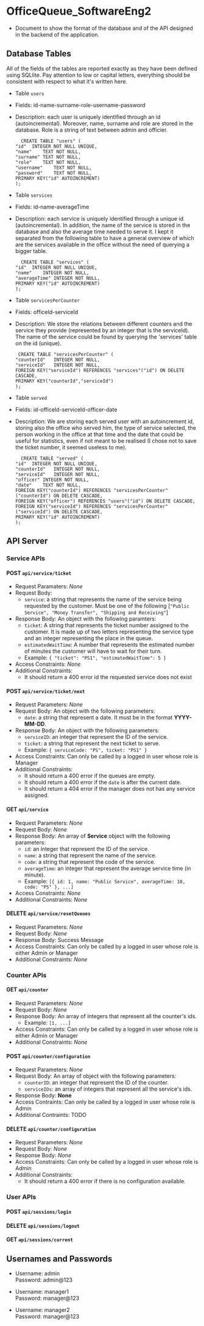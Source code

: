 # OfficeQueue_SoftwareEng2

- Document to show the format of the database and of the API designed in the backend of the application.

## Database Tables

All of the fields of the tables are reported exactly as they have been defined using SQLlite. Pay attention to low or capital letters, everything should be consistent with respect to what it's written here.

- Table `users`
- Fields: id-name-surname-role-username-password
- Description: each user is uniquely identified through an id (autoincremental). Moreover, name, surname and role are stored in the database. Role is a string of text between admin and officier.
  ```
    CREATE TABLE "users" (
  "id"	INTEGER NOT NULL UNIQUE,
  "name"	TEXT NOT NULL,
  "surname"	TEXT NOT NULL,
  "role"	TEXT NOT NULL,
  "username"	TEXT NOT NULL,
  "password"	TEXT NOT NULL,
  PRIMARY KEY("id" AUTOINCREMENT)
  );
  ```
- Table `services`
- Fields: id-name-averageTime
- Description: each service is uniquely identified through a unique id (autoincremental). In addition, the name of the service is stored in the database and also the average time needed to serve it. I kept it separated from the following table to have a general overview of which are the services available in the office without the need of querying a bigger table.

  ```
   	CREATE TABLE "services" (
  "id"	INTEGER NOT NULL UNIQUE,
  "name"	INTEGER NOT NULL,
  "averageTime"	INTEGER NOT NULL,
  PRIMARY KEY("id" AUTOINCREMENT)
  );
  ```

- Table `servicesPerCounter`
- Fields: officeId-serviceId
- Description: We store the relations between different counters and the service they provide (represented by an integer that is the serviceId). The name of the service could be found by querying the 'services' table on the id (unique).
  ```
   CREATE TABLE "servicesPerCounter" (
  "counterId"	INTEGER NOT NULL,
  "serviceId"	INTEGER NOT NULL,
  FOREIGN KEY("serviceId") REFERENCES "services"("id") ON DELETE CASCADE,
  PRIMARY KEY("counterId","serviceId")
  );
  ```
- Table `served`
- Fields: id-officeId-serviceId-officer-date
- Description: We are storing each served user with an autoincrement id, storing also the office who served him, the type of service selected, the person working in the office at that time and the date that could be useful for statistics, even if not meant to be realised (I chose not to save the ticket number, it seemed useless to me).
  ```
    CREATE TABLE "served" (
  "id"	INTEGER NOT NULL UNIQUE,
  "counterId"	INTEGER NOT NULL,
  "serviceId"	INTEGER NOT NULL,
  "officer"	INTEGER NOT NULL,
  "date"	TEXT NOT NULL,
  FOREIGN KEY("counterId") REFERENCES "servicesPerCounter"("counterId") ON DELETE CASCADE,
  FOREIGN KEY("officer") REFERENCES "users"("id") ON DELETE CASCADE,
  FOREIGN KEY("serviceId") REFERENCES "servicesPerCounter"("serviceId") ON DELETE CASCADE,
  PRIMARY KEY("id" AUTOINCREMENT)
  );
  ```

## API Server

### Service APIs

#### POST `api/service/ticket`

- Request Paramaters: _None_
- Request Body:
  - `service`: a string that represents the name of the service being requested by the customer. Must be one of the following [`"Public Service", "Money Transfer", "Shipping and Receiving"`]
- Response Body: An object with the following paramters:
  - `ticket`: A string that represents the ticket number assigned to the customer. It is made up of two letters representing the service type and an integer representing the place in the queue.
  - `estimatedWaitTime`: A number that represents the estimated number of minutes the customer will have to wait for their turn.
  - Example: `{ "ticket": "PS1", "estimatedWaitTime": 5 }`
- Access Constraints: _None_
- Additional Constraints:
  - It should return a 400 error id the requested service does not exist

#### POST `api/service/ticket/next`

- Request Parameters: _None_
- Request Body: An object with the following parameters:
  - `date`: a string that represent a date. It must be in the format **YYYY-MM-DD**.
- Response Body: An object with the following parameters:
  - `serviceID`: an integer that represent the ID of the service.
  - `ticket`: a string that represent the next ticket to serve.
  - Example: `{ serviceCode: "PS", ticket: "PS1" }`
- Access Constraints: Can only be called by a logged in user whose role is Manager
- Additional Constraints:
  - It should return a 400 error if the queues are empty.
  - It should return a 400 error if the `date` is after the current date.
  - It should return a 404 error if the manager does not has any service assigned.

#### GET `api/service`

- Request Parameters: _None_
- Request Body: _None_
- Response Body: An array of **Service** object with the following parameters:
  - `id`: an integer that represent the ID of the service.
  - `name`: a string that represent the name of the service.
  - `code`: a string that represent the code of the service.
  - `averageTime`: an integer that represent the average service time (in minute).
  - Example: `[{ id: 1, name: "Public Service", averageTime: 10, code: "PS" }, ...]`
- Access Constraints: _None_
- Additional Constraints: _None_

#### DELETE `api/service/resetQueues`

- Request Parameters: _None_
- Request Body: _None_
- Response Body: Success Message
- Access Constraints: Can only be called by a logged in user whose role is either Admin or Manager
- Additional Constraints: _None_

### Counter APIs

#### GET `api/counter`

- Request Parameters: _None_
- Request Body: _None_
- Response Body: An array of integers that represent all the counter's ids.
  - Example: `[1, ...]`
- Access Constraints: Can only be called by a logged in user whose role is either Admin or Manager
- Additional Constraints: _None_

#### POST `api/counter/configuration`

- Request Parameters: _None_
- Request Body: An array of object with the following parameters:
  - `counterID`: an integer that represent the ID of the counter.
  - `serviceIDs`: an array of integers that represent all the service's ids.
- Response Body: **None**
- Access Contraints: Can only be called by a logged in user whose role is Admin
- Additional Contraints: TODO

#### DELETE `api/counter/configuration`

- Request Parameters: _None_
- Request Body: _None_
- Response Body: _None_
- Access Constraints: Can only be called by a logged in user whose role is Admin
- Additional Constraints:
  - It should return a 400 error if there is no configuration available.

### User APIs

#### POST `api/sessions/login`

#### DELETE `api/sessions/logout`

#### GET `api/sessions/current`

## Usernames and Passwords

- Username: admin  
  Password: admin@123

- Username: manager1  
  Password: manager@123

- Username: manager2  
  Password: manager@123
